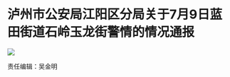# 泸州市公安局江阳区分局关于7月9日蓝田街道石岭玉龙街警情的情况通报

![](http://n.sinaimg.cn/news/crawl/452/w550h702/20180709/1WR5-hezpzwt8995944.jpg)

责任编辑：吴金明

